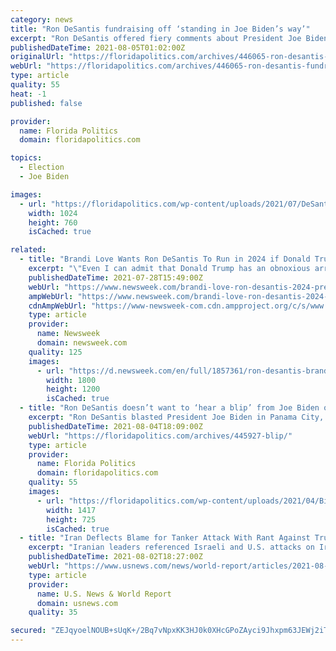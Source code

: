 ```yaml
---
category: news
title: "Ron DeSantis fundraising off ‘standing in Joe Biden’s way’"
excerpt: "Ron DeSantis offered fiery comments about President Joe Biden at an event in Panama City Wednesday, and by evening it was clear why. An email from the “Friends of Ron DeSantis” political committee featured the pugnacious chief executive crowing that he’s “standing in Biden’s way."
publishedDateTime: 2021-08-05T01:02:00Z
originalUrl: "https://floridapolitics.com/archives/446065-ron-desantis-fundraising-off-standing-in-joe-bidens-way/"
webUrl: "https://floridapolitics.com/archives/446065-ron-desantis-fundraising-off-standing-in-joe-bidens-way/"
type: article
quality: 55
heat: -1
published: false

provider:
  name: Florida Politics
  domain: floridapolitics.com

topics:
  - Election
  - Joe Biden

images:
  - url: "https://floridapolitics.com/wp-content/uploads/2021/07/DeSantis-2-1.jpg"
    width: 1024
    height: 760
    isCached: true

related:
  - title: "Brandi Love Wants Ron DeSantis To Run in 2024 if Donald Trump Doesn't"
    excerpt: "\"Even I can admit that Donald Trump has an obnoxious arrogance about him that rubs some people the wrong way,\" the adult film actress told Newsweek."
    publishedDateTime: 2021-07-28T15:49:00Z
    webUrl: "https://www.newsweek.com/brandi-love-ron-desantis-2024-president-donald-trump-1613973"
    ampWebUrl: "https://www.newsweek.com/brandi-love-ron-desantis-2024-president-donald-trump-1613973?amp=1"
    cdnAmpWebUrl: "https://www-newsweek-com.cdn.ampproject.org/c/s/www.newsweek.com/brandi-love-ron-desantis-2024-president-donald-trump-1613973?amp=1"
    type: article
    provider:
      name: Newsweek
      domain: newsweek.com
    quality: 125
    images:
      - url: "https://d.newsweek.com/en/full/1857361/ron-desantis-brandi-love.jpg"
        width: 1800
        height: 1200
        isCached: true
  - title: "Ron DeSantis doesn’t want to ‘hear a blip’ from Joe Biden on COVID-19"
    excerpt: "Ron DeSantis blasted President Joe Biden in Panama City, saying the President “rejects science” in pushing masks and proof of vaccination and warning Biden not to offer unsolicited advice on COVID-19 response."
    publishedDateTime: 2021-08-04T18:09:00Z
    webUrl: "https://floridapolitics.com/archives/445927-blip/"
    type: article
    provider:
      name: Florida Politics
      domain: floridapolitics.com
    quality: 55
    images:
      - url: "https://floridapolitics.com/wp-content/uploads/2021/04/Biden-DeSantis.jpg"
        width: 1417
        height: 725
        isCached: true
  - title: "Iran Deflects Blame for Tanker Attack With Rant Against Trump"
    excerpt: "Iranian leaders referenced Israeli and U.S. attacks on Iranian vessels during the Trump administration while also denying ties to the fatal strike in the Arabian Sea."
    publishedDateTime: 2021-08-02T18:27:00Z
    webUrl: "https://www.usnews.com/news/world-report/articles/2021-08-02/iran-deflects-blame-for-tanker-attack-with-rant-against-trump"
    type: article
    provider:
      name: U.S. News & World Report
      domain: usnews.com
    quality: 35

secured: "ZEJqyoelNOUB+sUqK+/2Bq7vNpxKK3HJ0k0XHcGPoZAyci9Jhxpm63JEWj2iTwioOmSlHB17SpYq1SOFKpFzmZNnpIi+cfHctrsA6m3KHDNGhKIhPS7qTBu/7p1A1T2LyfwFzj1yfX3Q2OuhmGGaKYqcdSOehPWT26zvuDOhsznG36mjfymPMBEUFa4WPG8YVXfecikZ3DntTwZtZcGfYA7oOrkAQt2prUf+vpTq7enMpUgcVfFTgRQ8Q2WlHOoZaL93CD7vHdxOhV2RVcPQ0HRDAMDOFtnPg0r6U5GE+7gsTdIeB9aXtiZ70HvgMzxA9zvwtjwcGLmNn6skjHPtSlStUzLG1H3zey+Li2N5ixA=;jtlDVKo8MoK8PtKAfWqz1w=="
---
```


